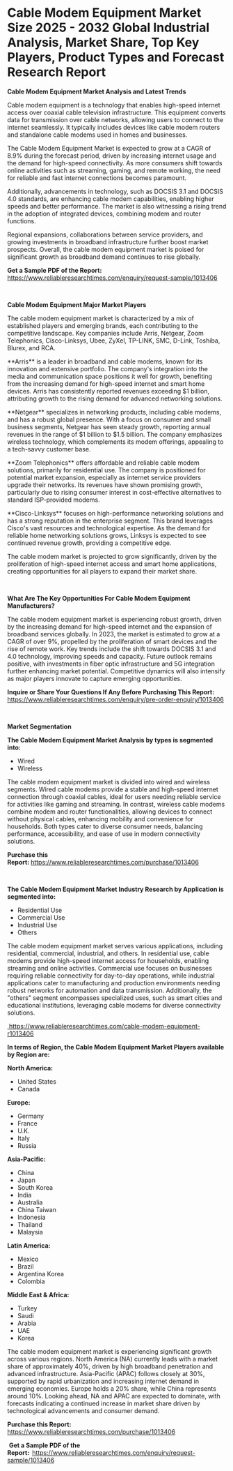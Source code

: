 <p><h1>Cable Modem Equipment Market Size 2025 - 2032 Global Industrial Analysis, Market Share, Top Key Players, Product Types and Forecast Research Report</h1></p><p><strong>Cable Modem Equipment Market Analysis and Latest Trends</strong></p>
<p><p>Cable modem equipment is a technology that enables high-speed internet access over coaxial cable television infrastructure. This equipment converts data for transmission over cable networks, allowing users to connect to the internet seamlessly. It typically includes devices like cable modem routers and standalone cable modems used in homes and businesses.</p><p>The Cable Modem Equipment Market is expected to grow at a CAGR of 8.9% during the forecast period, driven by increasing internet usage and the demand for high-speed connectivity. As more consumers shift towards online activities such as streaming, gaming, and remote working, the need for reliable and fast internet connections becomes paramount. </p><p>Additionally, advancements in technology, such as DOCSIS 3.1 and DOCSIS 4.0 standards, are enhancing cable modem capabilities, enabling higher speeds and better performance. The market is also witnessing a rising trend in the adoption of integrated devices, combining modem and router functions. </p><p>Regional expansions, collaborations between service providers, and growing investments in broadband infrastructure further boost market prospects. Overall, the cable modem equipment market is poised for significant growth as broadband demand continues to rise globally.</p></p>
<p><strong>Get a Sample PDF of the Report:&nbsp;</strong> <a href="https://www.reliableresearchtimes.com/enquiry/request-sample/1013406?utm_campaign=3721&utm_medium=2&utm_source=Github&utm_content=ia&utm_term=17042025&utm_id=cable-modem-equipment">https://www.reliableresearchtimes.com/enquiry/request-sample/1013406</a></p>
<p>&nbsp;</p>
<p><strong>Cable Modem Equipment Major Market Players</strong></p>
<p><p>The cable modem equipment market is characterized by a mix of established players and emerging brands, each contributing to the competitive landscape. Key companies include Arris, Netgear, Zoom Telephonics, Cisco-Linksys, Ubee, ZyXel, TP-LINK, SMC, D-Link, Toshiba, Blurex, and RCA.</p><p>**Arris** is a leader in broadband and cable modems, known for its innovation and extensive portfolio. The company's integration into the media and communication space positions it well for growth, benefiting from the increasing demand for high-speed internet and smart home devices. Arris has consistently reported revenues exceeding $1 billion, attributing growth to the rising demand for advanced networking solutions.</p><p>**Netgear** specializes in networking products, including cable modems, and has a robust global presence. With a focus on consumer and small business segments, Netgear has seen steady growth, reporting annual revenues in the range of $1 billion to $1.5 billion. The company emphasizes wireless technology, which complements its modem offerings, appealing to a tech-savvy customer base.</p><p>**Zoom Telephonics** offers affordable and reliable cable modem solutions, primarily for residential use. The company is positioned for potential market expansion, especially as internet service providers upgrade their networks. Its revenues have shown promising growth, particularly due to rising consumer interest in cost-effective alternatives to standard ISP-provided modems.</p><p>**Cisco-Linksys** focuses on high-performance networking solutions and has a strong reputation in the enterprise segment. This brand leverages Cisco's vast resources and technological expertise. As the demand for reliable home networking solutions grows, Linksys is expected to see continued revenue growth, providing a competitive edge.</p><p>The cable modem market is projected to grow significantly, driven by the proliferation of high-speed internet access and smart home applications, creating opportunities for all players to expand their market share.</p></p>
<p>&nbsp;</p>
<p><strong>What Are The Key Opportunities For Cable Modem Equipment Manufacturers?</strong></p>
<p><p>The cable modem equipment market is experiencing robust growth, driven by the increasing demand for high-speed internet and the expansion of broadband services globally. In 2023, the market is estimated to grow at a CAGR of over 9%, propelled by the proliferation of smart devices and the rise of remote work. Key trends include the shift towards DOCSIS 3.1 and 4.0 technology, improving speeds and capacity. Future outlook remains positive, with investments in fiber optic infrastructure and 5G integration further enhancing market potential. Competitive dynamics will also intensify as major players innovate to capture emerging opportunities.</p></p>
<p><strong>Inquire or Share Your Questions If Any Before Purchasing This Report:</strong> <a href="https://www.reliableresearchtimes.com/enquiry/pre-order-enquiry/1013406?utm_campaign=3721&utm_medium=2&utm_source=Github&utm_content=ia&utm_term=17042025&utm_id=cable-modem-equipment">https://www.reliableresearchtimes.com/enquiry/pre-order-enquiry/1013406</a></p>
<p>&nbsp;</p>
<p><strong>Market Segmentation</strong></p>
<p><strong>The Cable Modem Equipment Market Analysis by types is segmented into:</strong></p>
<p><ul><li>Wired</li><li>Wireless</li></ul></p>
<p><p>The cable modem equipment market is divided into wired and wireless segments. Wired cable modems provide a stable and high-speed internet connection through coaxial cables, ideal for users needing reliable service for activities like gaming and streaming. In contrast, wireless cable modems combine modem and router functionalities, allowing devices to connect without physical cables, enhancing mobility and convenience for households. Both types cater to diverse consumer needs, balancing performance, accessibility, and ease of use in modern connectivity solutions.</p></p>
<p><strong>Purchase this Report:&nbsp;</strong><a href="https://www.reliableresearchtimes.com/purchase/1013406?utm_campaign=3721&utm_medium=2&utm_source=Github&utm_content=ia&utm_term=17042025&utm_id=cable-modem-equipment">https://www.reliableresearchtimes.com/purchase/1013406</a></p>
<p>&nbsp;</p>
<p><strong>The Cable Modem Equipment Market Industry Research by Application is segmented into:</strong></p>
<p><ul><li>Residential Use</li><li>Commercial Use</li><li>Industrial Use</li><li>Others</li></ul></p>
<p><p>The cable modem equipment market serves various applications, including residential, commercial, industrial, and others. In residential use, cable modems provide high-speed internet access for households, enabling streaming and online activities. Commercial use focuses on businesses requiring reliable connectivity for day-to-day operations, while industrial applications cater to manufacturing and production environments needing robust networks for automation and data transmission. Additionally, the "others" segment encompasses specialized uses, such as smart cities and educational institutions, leveraging cable modems for diverse connectivity solutions.</p></p>
<p><a href="https://www.reliableresearchtimes.com/cable-modem-equipment-r1013406?utm_campaign=3721&utm_medium=2&utm_source=Github&utm_content=ia&utm_term=17042025&utm_id=cable-modem-equipment">&nbsp;https://www.reliableresearchtimes.com/cable-modem-equipment-r1013406</a></p>
<p><strong>In terms of Region, the Cable Modem Equipment Market Players available by Region are:</strong></p>
<p>
    <p> <strong> North America: </strong>
        <ul>
            <li>United States</li>
            <li>Canada</li>
        </ul>
        </p> 
    <p> <strong> Europe: </strong>
        <ul>
            <li>Germany</li>
            <li>France</li>
            <li>U.K.</li>
            <li>Italy</li>
            <li>Russia</li>
        </ul>
        </p> 
    <p> <strong> Asia-Pacific: </strong>
        <ul>
            <li>China</li>
            <li>Japan</li>
            <li>South Korea</li>
            <li>India</li>
            <li>Australia</li>
            <li>China Taiwan</li>
            <li>Indonesia</li>
            <li>Thailand</li>
            <li>Malaysia</li>
        </ul>
        </p> 
    <p> <strong> Latin America: </strong>
        <ul>
            <li>Mexico</li>
            <li>Brazil</li>
            <li>Argentina Korea</li>
            <li>Colombia</li>
        </ul>
        </p> 
    <p> <strong> Middle East & Africa: </strong>
        <ul>
            <li>Turkey</li>
            <li>Saudi</li>
            <li>Arabia</li>
            <li>UAE</li>
            <li>Korea</li>
        </ul>
    </p>
    </p>
<p><p>The cable modem equipment market is experiencing significant growth across various regions. North America (NA) currently leads with a market share of approximately 40%, driven by high broadband penetration and advanced infrastructure. Asia-Pacific (APAC) follows closely at 30%, supported by rapid urbanization and increasing internet demand in emerging economies. Europe holds a 20% share, while China represents around 10%. Looking ahead, NA and APAC are expected to dominate, with forecasts indicating a continued increase in market share driven by technological advancements and consumer demand.</p></p>
<p><strong>Purchase this Report: </strong><a href="https://www.reliableresearchtimes.com/purchase/1013406?utm_campaign=3721&utm_medium=2&utm_source=Github&utm_content=ia&utm_term=17042025&utm_id=cable-modem-equipment">https://www.reliableresearchtimes.com/purchase/1013406</a></p>
<p>&nbsp;<strong>Get a Sample PDF of the Report:&nbsp;&nbsp;</strong><a href="https://www.reliableresearchtimes.com/enquiry/request-sample/1013406?utm_campaign=3721&utm_medium=2&utm_source=Github&utm_content=ia&utm_term=17042025&utm_id=cable-modem-equipment">https://www.reliableresearchtimes.com/enquiry/request-sample/1013406</a></p>
<p><strong></strong></p>
<p><p></p><p></p><p></p></p>